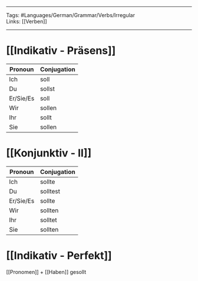 ___
Tags: #Languages/German/Grammar/Verbs/Irregular  
Links: [[Verben]]
___
# [[Indikativ - Präsens]]
Pronoun|Conjugation
------------ | ------------
Ich | soll
Du | sollst
Er/Sie/Es | soll
Wir | sollen
Ihr | sollt
Sie | sollen


# [[Konjunktiv - II]]
Pronoun|Conjugation
------------ | ------------
Ich | sollte
Du | solltest
Er/Sie/Es | sollte
Wir | sollten
Ihr | solltet
Sie | sollten


# [[Indikativ - Perfekt]]
[[Pronomen]] + [[Haben]]  gesollt